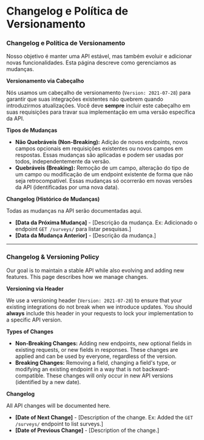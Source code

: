 # Changelog e Política de Versionamento

### Changelog e Política de Versionamento

Nosso objetivo é manter uma API estável, mas também evoluir e adicionar novas funcionalidades. Esta página descreve como gerenciamos as mudanças.

**Versionamento via Cabeçalho**

Nós usamos um cabeçalho de versionamento (`Version: 2021-07-28`) para garantir que suas integrações existentes não quebrem quando introduzirmos atualizações. Você deve **sempre** incluir este cabeçalho em suas requisições para travar sua implementação em uma versão específica da API.

**Tipos de Mudanças**

*   **Não Quebráveis (Non-Breaking):** Adição de novos endpoints, novos campos opcionais em requisições existentes ou novos campos em respostas. Essas mudanças são aplicadas e podem ser usadas por todos, independentemente da versão.
*   **Quebráveis (Breaking):** Remoção de um campo, alteração do tipo de um campo ou modificação de um endpoint existente de forma que não seja retrocompatível. Essas mudanças só ocorrerão em novas versões da API (identificadas por uma nova data).

**Changelog (Histórico de Mudanças)**

Todas as mudanças na API serão documentadas aqui.

*   **\[Data da Próxima Mudança\]** - \[Descrição da mudança. Ex: Adicionado o endpoint `GET /surveys/` para listar pesquisas.\]
*   **\[Data da Mudança Anterior\]** - \[Descrição da mudança.\]

* * *

### Changelog & Versioning Policy

Our goal is to maintain a stable API while also evolving and adding new features. This page describes how we manage changes.

**Versioning via Header**

We use a versioning header (`Version: 2021-07-28`) to ensure that your existing integrations do not break when we introduce updates. You should **always** include this header in your requests to lock your implementation to a specific API version.

**Types of Changes**

*   **Non-Breaking Changes:** Adding new endpoints, new optional fields in existing requests, or new fields in responses. These changes are applied and can be used by everyone, regardless of the version.
*   **Breaking Changes:** Removing a field, changing a field's type, or modifying an existing endpoint in a way that is not backward-compatible. These changes will only occur in new API versions (identified by a new date).

**Changelog**

All API changes will be documented here.

*   **\[Date of Next Change\]** - \[Description of the change. Ex: Added the `GET /surveys/` endpoint to list surveys.\]
*   **\[Date of Previous Change\]** - \[Description of the change.\]
